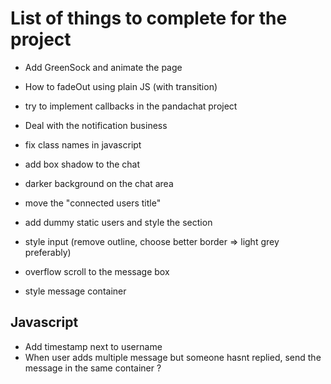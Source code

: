 # List of things to complete for the project

- Add GreenSock and animate the page
- How to fadeOut using plain JS (with transition)

- try to implement callbacks in the pandachat project
- Deal with the notification business 

- fix class names in javascript
- add box shadow to the chat 
- darker background on the chat area
- move the "connected users title"
- add dummy static users and style the section
- style input (remove outline, choose better border => light grey preferably)
- overflow scroll to the message box
- style message container

## Javascript

- Add timestamp next to username 
- When user adds multiple message but someone hasnt replied, send the message in the same container ?



